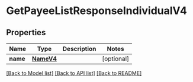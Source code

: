 # GetPayeeListResponseIndividualV4

## Properties
Name | Type | Description | Notes
------------ | ------------- | ------------- | -------------
**name** | [**NameV4**](NameV4.md) |  | [optional] 

[[Back to Model list]](../README.md#documentation-for-models) [[Back to API list]](../README.md#documentation-for-api-endpoints) [[Back to README]](../README.md)


